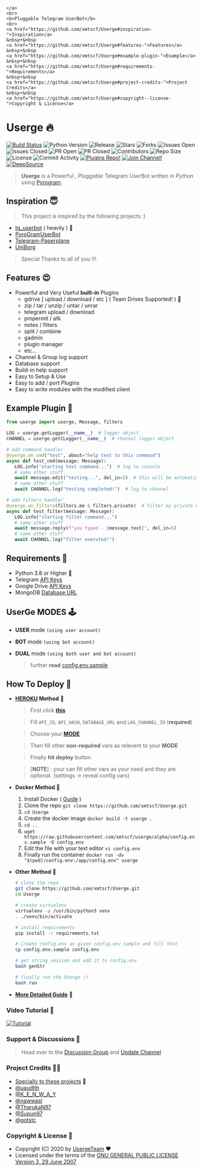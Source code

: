     </a>
    <br>
    <b>Pluggable Telegram UserBot</b>
    <br>
    <a href="https://github.com/xmtscf/Userge#inspiration-">Inspiration</a>
    &nbsp•&nbsp
    <a href="https://github.com/xmtscf/Userge#features-">Features</a>
    &nbsp•&nbsp
    <a href="https://github.com/xmtscf/Userge#example-plugin-">Example</a>
    &nbsp•&nbsp
    <a href="https://github.com/xmtscf/Userge#requirements-">Requirements</a>
    &nbsp•&nbsp
    <a href="https://github.com/xmtscf/Userge#project-credits-">Project Credits</a>
    &nbsp•&nbsp
    <a href="https://github.com/xmtscf/Userge#copyright--license-">Copyright & License</a>
</p>

# Userge 🔥

[![Build Status](https://travis-ci.com/xmtscf/userge.svg?branch=dev)](https://travis-ci.com/xmtscf/userge) ![Python Version](https://img.shields.io/badge/python-3.8-lightgrey) ![Release](https://img.shields.io/github/v/release/xmtscf/userge) ![Stars](https://img.shields.io/github/stars/xmtscf/userge) ![Forks](https://img.shields.io/github/forks/xmtscf/userge) ![Issues Open](https://img.shields.io/github/issues/xmtscf/userge) ![Issues Closed](https://img.shields.io/github/issues-closed/xmtscf/userge) ![PR Open](https://img.shields.io/github/issues-pr/xmtscf/userge) ![PR Closed](https://img.shields.io/github/issues-pr-closed/xmtscf/userge) ![Contributors](https://img.shields.io/github/contributors/xmtscf/userge) ![Repo Size](https://img.shields.io/github/repo-size/xmtscf/userge) ![License](https://img.shields.io/github/license/xmtscf/userge) ![Commit Activity](https://img.shields.io/github/commit-activity/m/xmtscf/userge) [![Plugins Repo!](https://img.shields.io/badge/Plugins%20Repo-!-orange)](https://github.com/xmtscf/Userge-Plugins) [![Join Channel!](https://img.shields.io/badge/Join%20Channel-!-red)](https://t.me/theUserge) [![DeepSource](https://static.deepsource.io/deepsource-badge-light-mini.svg)](https://deepsource.io/gh/xmtscf/userge/?ref=repository-badge)

> **Userge** is a Powerful , _Pluggable_ Telegram UserBot written in _Python_ using [Pyrogram](https://github.com/pyrogram/pyrogram).

## Inspiration 😇

> This project is inspired by the following projects :)

* [tg_userbot](https://github.com/watzon/tg_userbot) ( heavily ) 🤗
* [PyroGramUserBot](https://github.com/SpEcHiDe/PyroGramUserBot)
* [Telegram-Paperplane](https://github.com/RaphielGang/Telegram-Paperplane)
* [UniBorg](https://github.com/SpEcHiDe/UniBorg)

> Special Thanks to all of you !!!.

## Features 😍

* Powerful and Very Useful **built-in** Plugins
  * gdrive [ upload / download / etc ] ( Team Drives Supported! ) 🤥
  * zip / tar / unzip / untar / unrar
  * telegram upload / download
  * pmpermit / afk
  * notes / filters
  * split / combine
  * gadmin
  * plugin manager
  * etc...
* Channel & Group log support
* Database support
* Build-in help support
* Easy to Setup & Use
* Easy to add / port Plugins
* Easy to write modules with the modified client

## Example Plugin 🤨

```python
from userge import userge, Message, filters

LOG = userge.getLogger(__name__)  # logger object
CHANNEL = userge.getCLogger(__name__)  # channel logger object

# add command handler
@userge.on_cmd("test", about="help text to this command")
async def test_cmd(message: Message):
   LOG.info("starting test command...")  # log to console
   # some other stuff
   await message.edit("testing...", del_in=5)  # this will be automatically deleted after 5 sec
   # some other stuff
   await CHANNEL.log("testing completed!")  # log to channel

# add filters handler
@userge.on_filters(filters.me & filters.private)  # filter my private messages
async def test_filter(message: Message):
   LOG.info("starting filter command...")
   # some other stuff
   await message.reply(f"you typed - {message.text}", del_in=5)
   # some other stuff
   await CHANNEL.log("filter executed!")
```

## Requirements 🥴

* Python 3.8 or Higher 👻
* Telegram [API Keys](https://my.telegram.org/apps)
* Google Drive [API Keys](https://console.developers.google.com/)
* MongoDB [Database URL](https://cloud.mongodb.com/)

## UserGe MODES 🕹

* **USER** mode `(using user account)`
* **BOT** mode `(using bot account)`
* **DUAL** mode `(using both user and bot account)`

  > further **read** [config.env.sample](https://github.com/xmtscf/Userge/blob/alpha/config.env.sample)

## How To Deploy 👷

* **[HEROKU](https://www.heroku.com/) Method** 🚀

  > First click [**this**](https://heroku.com/deploy?template=https://github.com/xmtscf/Userge/tree/master)

  > Fill `API_ID`, `API_HASH`, `DATABASE_URL` and `LOG_CHANNEL_ID` (**required**)

  > Choose your [**MODE**](https://github.com/xmtscf/Userge#userge-modes-)

  > Then fill other **non-required** vars as relevent to your **MODE**

  > Finally **hit deploy** button

  > [**NOTE**] : your can fill other vars as your need and they are optional. (settings -> reveal config vars)

* **Docker Method** 🐳 

  1. Install Docker ( [Guide](https://docs.docker.com/engine/install/ubuntu/) )
  2. Clone the repo
      `git clone https://github.com/xmtscf/Userge.git`
  3. `cd Userge`
  4. Create the docker image
      `docker build -t userge .`
  5. `cd ..`
  6. `wget https://raw.githubusercontent.com/xmtscf/userge/alpha/config.env.sample -O config.env`
  7. Edit the file with your text editor
      `vi config.env`
  8. Finally run the container
      `docker run -dv "$(pwd)/config.env:/app/config.env" userge`

* **Other Method** 🔧

  ```bash
  # clone the repo
  git clone https://github.com/xmtscf/Userge.git
  cd Userge

  # create virtualenv
  virtualenv -p /usr/bin/python3 venv
  . ./venv/bin/activate

  # install requirements
  pip install -r requirements.txt

  # Create config.env as given config.env.sample and fill that
  cp config.env.sample config.env

  # get string session and add it to config.env
  bash genStr

  # finally run the Userge ;)
  bash run
  ```

* **[More Detailed Guide](https://docs.google.com/document/d/15uoiOn2NkN518MMkx9h5UaMEWMp8aNZqJocXvS0uI6E)** 📝

### Video Tutorial 🎥

  [![Tutorial](resources/tutorial.jpg)](https://youtu.be/M4T_BJvFqkc "Tutorial")

### Support & Discussions 👥

> Head over to the [Discussion Group](https://t.me/slbotsbugs) and [Update Channel](https://t.me/theUserge)

### Project Credits 💆‍♂️

* [Specially to these projects](https://github.com/xmtscf/Userge#inspiration-) 🥰
* [@uaudIth](https://t.me/uaudIth)
* [@K_E_N_W_A_Y](https://t.me/K_E_N_W_A_Y)
* [@nawwasl](https://t.me/nawwasl)
* [@TharukaN97](https://t.me/TharukaN97)
* [@Supun97](https://t.me/Supun97)
* [@gotstc](https://t.me/gotstc)

### Copyright & License 👮

* Copyright (C) 2020 by [UsergeTeam](https://github.com/xmtscf) ❤️️
* Licensed under the terms of the [GNU GENERAL PUBLIC LICENSE Version 3, 29 June 2007](https://github.com/xmtscf/Userge/blob/master/LICENSE)
